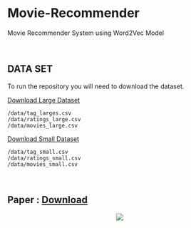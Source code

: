 # Movie-Recommender

Movie Recommender System using Word2Vec Model

<br>

## DATA SET 

To run the repository you will need to download the dataset.

[Download Large Dataset](http://files.grouplens.org/datasets/movielens/ml-latest.zip)

    /data/tag_larges.csv
    /data/ratings_large.csv
    /data/movies_large.csv

[Download Small Dataset](http://files.grouplens.org/datasets/movielens/ml-latest-small.zip)

    /data/tag_small.csv
    /data/ratings_small.csv
    /data/movies_small.csv
    
<br>
    
## Paper : [Download](https://github.com/gusdnd852/Movie-Recommender/blob/master/Collaborative%20filtering%20based%20on%20Word2Vec.docx?raw=true)

<p align="center">     
<img src="https://user-images.githubusercontent.com/38183241/50212612-c8db5e00-03be-11e9-913b-2fcb2a6bfa94.png">
</p>

